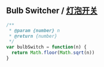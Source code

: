 ## Bulb Switcher / [灯泡开关](https://leetcode-cn.com/problems/bulb-switcher/)

```js
/**
 * @param {number} n
 * @return {number}
 */
var bulbSwitch = function(n) {
  return Math.floor(Math.sqrt(n))
}
```